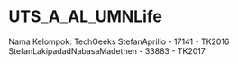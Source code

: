 # UTS_A_AL_UMNLife

Nama Kelompok: TechGeeks
StefanAprilio - 17141 - TK2016
StefanLakipadadNabasaMadethen - 33883 - TK2017
